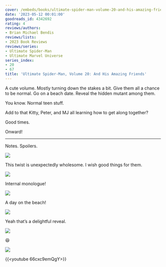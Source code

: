 ```yaml
---
cover: /embeds/books/ultimate-spider-man-volume-20-and-his-amazing-friends.jpg
date: '2023-05-12 00:01:00'
goodreads_id: 4342692
rating: 4
reviews/authors:
- Brian Michael Bendis
reviews/lists:
- 2023 Book Reviews
reviews/series:
- Ultimate Spider-Man
- Ultimate Marvel Universe
series_index:
- 20
- 67
title: 'Ultimate Spider-Man, Volume 20: And His Amazing Friends'
---
```

A cute volume. Mostly turning down the stakes a bit. Give them all a chance to be normal. Go on a beach date. Reveal the hidden mutant among them. 

You know. Normal teen stuff. 

Add to that Kitty, Peter, and MJ all learning how to get along together?

Good times. 

Onward!

<!--more-->

---



Notes. Spoilers. 

![](/embeds/books/attachments/ultimate-spider-man-v20-textbundle-778bd5.png)

This twist is unexpectedly wholesome. I wish good things for them. 

![](/embeds/books/attachments/ultimate-spider-man-v20-textbundle-c6dcef.png)

Internal monologue!

![](/embeds/books/attachments/ultimate-spider-man-v20-textbundle-f603c8.png)

A day on the beach!

![](/embeds/books/attachments/ultimate-spider-man-v20-textbundle-867fe0.png)

Yeah that’s a delightful reveal. 

![](/embeds/books/attachments/ultimate-spider-man-v20-textbundle-d666a2.png)

😆

![](/embeds/books/attachments/ultimate-spider-man-v20-textbundle-e7e9b3.png)

{{<youtube 66cxc9emQgY>}}


